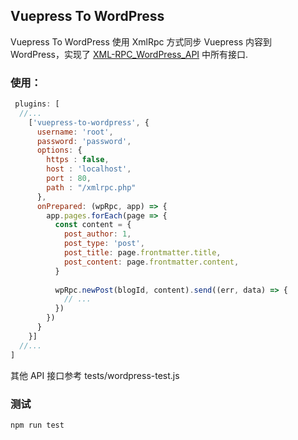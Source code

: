 ## Vuepress To WordPress

Vuepress To WordPress 使用 XmlRpc 方式同步 Vuepress 内容到
WordPress，实现了 [XML-RPC_WordPress_API](http://codex.wordpress.org/XML-RPC_WordPress_API) 中所有接口.

### 使用：

```js
 plugins: [
  //...
    ['vuepress-to-wordpress', {
      username: 'root',
      password: 'password',
      options: {
        https : false,
        host : 'localhost',
        port : 80,
        path : "/xmlrpc.php"
      },
      onPrepared: (wpRpc, app) => {
        app.pages.forEach(page => {
          const content = {
            post_author: 1,
            post_type: 'post',
            post_title: page.frontmatter.title,
            post_content: page.frontmatter.content,
          }
          
          wpRpc.newPost(blogId, content).send((err, data) => {
            // ...
          })
        })
      }
    }]
  //...
]
```

其他 API 接口参考 tests/wordpress-test.js

### 测试

```shell
npm run test
```
